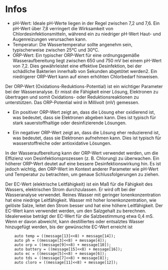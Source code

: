 # Infos

- pH-Wert: Ideale pH-Werte liegen in der Regel zwischen 7,2 und 7,6. Ein pH-Wert über 7,8 verringert die Wirksamkeit von Chlordesinfektionsmitteln, während ein zu niedriger pH-Wert Haut- und Augenreizungen verursachen kann.
- Temperatur: Die Wassertemperatur sollte angenehm sein, typischerweise zwischen 25°C und 30°C.
- ORP-Wert: Ein typischer ORP-Wert für eine ordnungsgemäße Wasseraufbereitung liegt zwischen 650 und 750 mV bei einem pH-Wert von 7,2. Dies gewährleistet eine effektive Desinfektion, bei der schädliche Bakterien innerhalb von Sekunden abgetötet werden2. Ein niedrigerer ORP-Wert kann auf einen erhöhten Chlorbedarf hinweisen.

Der ORP-Wert (Oxidations-Reduktions-Potential) ist ein wichtiger Parameter bei der Wasseranalyse. Er misst die Fähigkeit einer Lösung, Elektronen zu übertragen und somit Oxidations- oder Reduktionsreaktionen zu unterstützen. Das ORP-Potential wird in Millivolt (mV) gemessen.

- Ein positiver ORP-Wert zeigt an, dass die Lösung eher oxidierend ist, was bedeutet, dass sie Elektronen abgeben kann. Dies ist typisch für stark sauerstoffhaltige oder desinfizierende Lösungen.

- Ein negativer ORP-Wert zeigt an, dass die Lösung eher reduzierend ist, was bedeutet, dass sie Elektronen aufnehmen kann. Dies ist typisch für wasserstoffreiche oder antioxidative Lösungen.

In der Wasseraufbereitung kann der ORP-Wert verwendet werden, um die Effizienz von Desinfektionsprozessen (z. B. Chlorung) zu überwachen. Ein höherer ORP-Wert deutet auf eine bessere Desinfektionswirkung hin. Es ist jedoch wichtig, den ORP-Wert im Kontext anderer Parameter wie pH-Wert und Temperatur zu betrachten, um genaue Schlussfolgerungen zu ziehen.

Der EC-Wert (elektrische Leitfähigkeit) ist ein Maß für die Fähigkeit des Wassers, elektrischen Strom durchzulassen. Er wird oft bei der Wasseranalyse verwendet. Reines Wasser mit geringer Ionenkonzentration hat eine niedrige Leitfähigkeit. Wasser mit hoher Ionenkonzentration, wie gelöste Salze, leitet den Strom besser und hat eine höhere Leitfähigkeit. Der EC-Wert kann verwendet werden, um den Salzgehalt zu berechnen. Idealerweise beträgt der EC-Wert für die Salzbestimmung etwa 0,4 mS. Wenn er davon abweicht, kann destilliertes oder entsalztes Wasser hinzugefügt werden, bis der gewünschte EC-Wert erreicht ist

        auto temp = ((message[13]<<8) + message[14]);
        auto ph = ((message[3]<<8) + message[4]);
        auto orp = ((message[9]<<8) + message[10]);
        auto battery = ((message[15]<<8) + message[16]);
        auto ec = ((message[5]<<8) + message[6]);
        auto tds = ((message[7]<<8) + message[8]);
        auto cloro = ((message[11]<<8) + message[12]);
